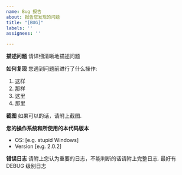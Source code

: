 ```yaml
---
name: Bug 报告
about: 报告您发现的问题
title: "[BUG]"
labels: ''
assignees: ''

---
```


**描述问题**
请详细清晰地描述问题

**如何复现**
您遇到问题前进行了什么操作:
1. 这样
2. 那样
3. 这里
4. 那里

**截图**
如果可以的话，请附上截图.

**您的操作系统和所使用的本代码版本**
 - OS: [e.g. stupid Windows]
 - Version [e.g. 2.0.2]

**错误日志**
请附上您认为重要的日志，不能判断的话请附上完整日志.
最好有 DEBUG 级别日志